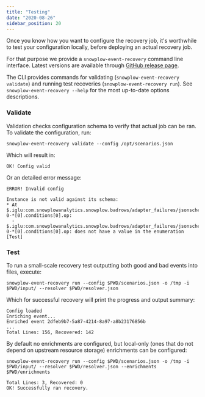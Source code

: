 ```yaml
---
title: "Testing"
date: "2020-08-26"
sidebar_position: 20
---
```


Once you know how you want to configure the recovery job, it's worthwhile to test your configuration locally, before deploying an actual recovery job.

For that purpose we provide a `snowplow-event-recovery` command line interface. Latest versions are available through [GitHub release page](https://github.com/snowplow-incubator/snowplow-event-recovery/releases/latest).

The CLI provides commands for validating (`snowplow-event-recovery validate`) and running test recoveries (`snowplow-event-recovery run`).  See `snowplow-event-recovery --help` for the most up-to-date options descriptions.

### Validate

Validation checks configuration schema to verify that actual job can be ran. To validate the configuration, run:

```
snowplow-event-recovery validate --config /opt/scenarios.json
```

Which will result in:
```
OK! Config valid
```

Or an detailed error message:

```
ERROR! Invalid config

Instance is not valid against its schema:
* At $.iglu:com.snowplowanalytics.snowplow.badrows/adapter_failures/jsonschema/1-0-*[0].conditions[0].op:
  - $.iglu:com.snowplowanalytics.snowplow.badrows/adapter_failures/jsonschema/1-0-*[0].conditions[0].op: does not have a value in the enumeration [Test]
  ```

### Test

To run a small-scale recovery test outputting both good and bad events into files, execute:

```
snowplow-event-recovery run --config $PWD/scenarios.json -o /tmp -i $PWD/input/ --resolver $PWD/resolver.json
```

Which for successful recovery will print the progress and output summary:
```
Config loaded
Enriching event...
Enriched event 2dfeb9b7-5a87-4214-8a97-a8b23176856b
...
Total Lines: 156, Recovered: 142
```

By default no enrichments are configured, but local-only (ones that do not depend on upstream resource storage) enrichments can be configured:

```
snowplow-event-recovery run --config $PWD/scenarios.json -o /tmp -i $PWD/input/ --resolver $PWD/resolver.json --enrichments $PWD/enrichments

Total Lines: 3, Recovered: 0
OK! Successfully ran recovery.
```
